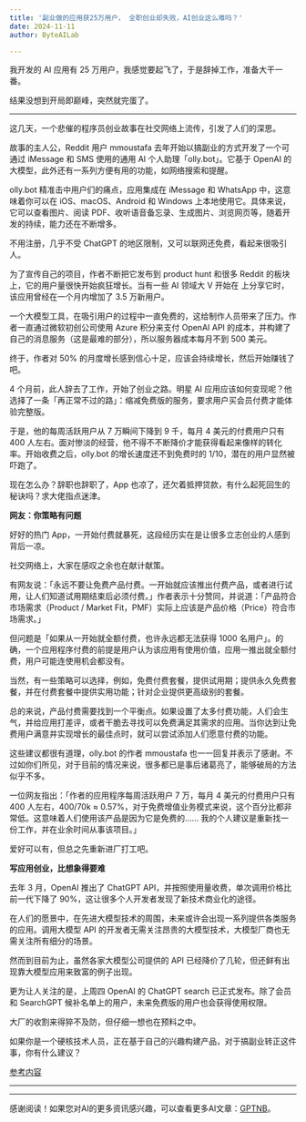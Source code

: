 ```yaml
---
title: '副业做的应用获25万用户， 全职创业却失败，AI创业这么难吗？'
date: 2024-11-11
author: ByteAILab

---
```


我开发的 AI 应用有 25 万用户，我感觉要起飞了，于是辞掉工作，准备大干一番。

结果没想到开局即巅峰，突然就完蛋了。

---


这几天，一个悲催的程序员创业故事在社交网络上流传，引发了人们的深思。

故事的主人公，Reddit 用户 mmoustafa 去年开始以搞副业的方式开发了一个可通过 iMessage 和 SMS 使用的通用 AI 个人助理「olly.bot」。它基于 OpenAI 的大模型，此外还有一系列方便有用的功能，如网络搜索和提醒。

olly.bot 精准击中用户们的痛点，应用集成在 iMessage 和 WhatsApp 中，这意味着你可以在 iOS、macOS、Android 和 Windows 上本地使用它。具体来说，它可以查看图片、阅读 PDF、收听语音备忘录、生成图片、浏览网页等，随着开发的持续，能力还在不断增多。

不用注册，几乎不受 ChatGPT 的地区限制，又可以联网还免费，看起来很吸引人。

为了宣传自己的项目，作者不断把它发布到 product hunt 和很多 Reddit 的板块上，它的用户量很快开始疯狂增长。当有一些 AI 领域大 V 开始在  上分享它时，该应用曾经在一个月内增加了 3.5 万新用户。

一个大模型工具，在吸引用户的过程中一直免费的，这给制作人员带来了压力。作者一直通过微软初创公司使用 Azure 积分来支付 OpenAI API 的成本，并构建了自己的消息服务（这是最难的部分），所以服务器成本每月不到 500 美元。

终于，作者对 50% 的月度增长感到信心十足，应该会持续增长，然后开始赚钱了吧。

4 个月前，此人辞去了工作，开始了创业之路。明星 AI 应用应该如何变现呢？他选择了一条「再正常不过的路」：缩减免费版的服务，要求用户买会员付费才能体验完整版。

于是，他的每周活跃用户从 7 万瞬间下降到 9 千，每月 4 美元的付费用户只有 400 人左右。面对惨淡的经营，他不得不不断降价才能获得看起来像样的转化率。开始收费之后，olly.bot 的增长速度还不到免费时的 1/10，潜在的用户显然被吓跑了。

现在怎么办？辞职也辞职了，App 也凉了，还欠着抵押贷款，有什么起死回生的秘诀吗？求大佬指点迷津。

**网友：你策略有问题**

好好的热门 App，一开始付费就暴死，这段经历实在是让很多立志创业的人感到背后一凉。

社交网络上，大家在感叹之余也在献计献策。

有网友说：「永远不要让免费产品付费。一开始就应该推出付费产品，或者进行试用，让人们知道试用期结束后必须付费。」作者表示十分赞同，并说道：「产品符合市场需求（Product / Market Fit，PMF）实际上应该是产品价格（Price）符合市场需求。」

但问题是「如果从一开始就全额付费，也许永远都无法获得 1000 名用户」。的确，一个应用程序付费的前提是用户认为该应用有使用价值，应用一推出就全额付费，用户可能连使用机会都没有。

当然，有一些策略可以选择，例如，免费付费套餐，提供试用期；提供永久免费套餐，并在付费套餐中提供实用功能；针对企业提供更高级别的套餐。

总的来说，产品付费需要找到一个平衡点。如果设置了太多付费功能，人们会生气，并给应用打差评，或者干脆去寻找可以免费满足其需求的应用。当你达到让免费用户满意并实现增长的最佳点时，就可以尝试添加人们愿意付费的功能。

这些建议都很有道理，olly.bot 的作者 mmoustafa 也一一回复并表示了感谢。不过如你们所见，对于目前的情况来说，很多都已是事后诸葛亮了，能够破局的方法似乎不多。

一位网友指出：「作者的应用程序每周活跃用户 7 万，每月 4 美元的付费用户只有 400 人左右，400/70k ≈ 0.57%，对于免费增值业务模式来说，这个百分比都非常低。这意味着人们使用该产品是因为它是免费的...... 我的个人建议是重新找一份工作，并在业余时间从事该项目。」

爱好可以有，但总之先重新进厂打工吧。

**写应用创业，比想象得要难**

去年 3 月，OpenAI 推出了 ChatGPT API，并按照使用量收费，单次调用价格比前一代下降了 90%，这让很多个人开发者发现了新技术商业化的途径。

在人们的愿景中，在先进大模型技术的周围，未来或许会出现一系列提供各类服务的应用。调用大模型 API 的开发者无需关注昂贵的大模型技术，大模型厂商也无需关注所有细分的场景。

然而到目前为止，虽然各家大模型公司提供的 API 已经降价了几轮，但还鲜有出现靠大模型应用来致富的例子出现。

更为让人关注的是，上周四 OpenAI 的 ChatGPT search 已正式发布。除了会员和 SearchGPT 候补名单上的用户，未来免费版的用户也会获得使用权限。

大厂的收割来得猝不及防，但仔细一想也在预料之中。

如果你是一个硬核技术人员，正在基于自己的兴趣构建产品，对于搞副业转正这件事，你有什么建议？

[参考内容](https://www.reddit.com/r/SideProject/comments/1gds937/i_got_250000_users_quit_my_job_and_then_growth/)

---
---
感谢阅读！如果您对AI的更多资讯感兴趣，可以查看更多AI文章：[GPTNB](https://gptnb.com)。